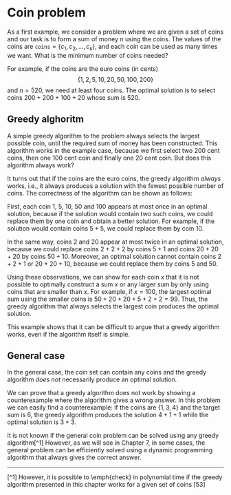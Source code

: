 # Coin problem

As a first example, we consider a problem
where we are given a set of coins
and our task is to form a sum of money $n$
using the coins.
The values of the coins are
$\texttt{coins}=\{c_1,c_2,\ldots,c_k\}$,
and each coin can be used as many times we want.
What is the minimum number of coins needed?

For example, if the coins are the euro coins (in cents)
$$
\{1,2,5,10,20,50,100,200\}
$$
and $n=520$,
we need at least four coins.
The optimal solution is to select coins
$200+200+100+20$ whose sum is 520.

## Greedy alghoritm

A simple greedy algorithm to the problem
always selects the largest possible coin,
until the required sum of money has been constructed.
This algorithm works in the example case,
because we first select two 200 cent coins,
then one 100 cent coin and finally one 20 cent coin.
But does this algorithm always work?

It turns out that if the coins are the euro coins,
the greedy algorithm _always_ works, i.e.,
it always produces a solution with the fewest
possible number of coins.
The correctness of the algorithm can be
shown as follows:

First, each coin 1, 5, 10, 50 and 100 appears
at most once in an optimal solution,
because if the
solution would contain two such coins,
we could replace them by one coin and
obtain a better solution.
For example, if the solution would contain
coins $5+5$, we could replace them by coin $10$.

In the same way, coins 2 and 20 appear
at most twice in an optimal solution,
because we could replace
coins $2+2+2$ by coins $5+1$ and
coins $20+20+20$ by coins $50+10$.
Moreover, an optimal solution cannot contain
coins $2+2+1$ or $20+20+10$,
because we could replace them by coins $5$ and $50$.

Using these observations,
we can show for each coin $x$ that
it is not possible to optimally construct
a sum $x$ or any larger sum by only using coins
that are smaller than $x$.
For example, if $x=100$, the largest optimal
sum using the smaller coins is  $50+20+20+5+2+2=99$.
Thus, the greedy algorithm that always selects
the largest coin produces the optimal solution.

This example shows that it can be difficult
to argue that a greedy algorithm works,
even if the algorithm itself is simple.

## General case

In the general case, the coin set can contain any coins
and the greedy algorithm _does not_ necessarily produce
an optimal solution.

We can prove that a greedy algorithm does not work
by showing a counterexample
where the algorithm gives a wrong answer.
In this problem we can easily find a counterexample:
if the coins are $\{1,3,4\}$ and the target sum
is 6, the greedy algorithm produces the solution
$4+1+1$ while the optimal solution is $3+3$.

It is not known if the general coin problem
can be solved using any greedy algorithm[^1]
However, as we will see in Chapter 7,
in some cases,
the general problem can be efficiently
solved using a dynamic
programming algorithm that always gives the
correct answer.
___

[^1] However, it is possible to \emph{check} in polynomial time if the greedy algorithm presented in this chapter works for a given set of coins [53]
